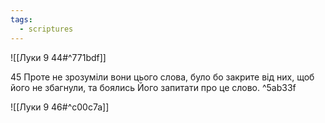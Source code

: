 ```yaml
---
tags:
  - scriptures
---
```


![[Луки 9 44#^771bdf]]

45 Проте не зрозуміли вони цього слова, було бо закрите від них, щоб його не збагнули, та боялись Його запитати про це слово. ^5ab33f

![[Луки 9 46#^c00c7a]]